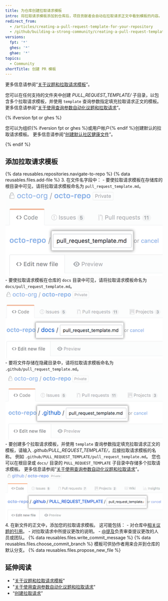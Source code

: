 ```yaml
---
title: 为仓库创建拉取请求模板
intro: 将拉取请求模板添加到仓库后，项目贡献者会自动在拉取请求正文中看到模板的内容。
redirect_from:
  - /articles/creating-a-pull-request-template-for-your-repository
  - /github/building-a-strong-community/creating-a-pull-request-template-for-your-repository
versions:
  fpt: '*'
  ghes: '*'
  ghae: '*'
topics:
  - Community
shortTitle: 创建 PR 模板
---
```


更多信息请参阅“[关于议题和拉取请求模板](/articles/about-issue-and-pull-request-templates)”。

您可以在任何支持的文件夹中创建 *PULL_REQUEST_TEMPLATE/* 子目录，以包含多个拉取请求模板，并使用 `template` 查询参数指定填充拉取请求正文的模板。 更多信息请参阅“[关于使用查询参数自动化议题和拉取请求](/articles/about-automation-for-issues-and-pull-requests-with-query-parameters)”。

{% ifversion fpt or ghes %}

您可以为组织{% ifversion fpt or ghes %}或用户帐户{% endif %}创建默认的拉取请求模板。 更多信息请参阅“[创建默认社区健康文件](/communities/setting-up-your-project-for-healthy-contributions/creating-a-default-community-health-file)”。

{% endif %}

## 添加拉取请求模板

{% data reusables.repositories.navigate-to-repo %}
{% data reusables.files.add-file %}
3. 在文件名字段中：
    -  要使拉取请求模板在存储库的根目录中可见，请将拉取请求模板命名为 `pull_request_template.md`。 ![根目录中的新拉取请求模板名称](/assets/images/help/repository/pr-template-file-name.png)
    - 要使拉取请求模板在仓库的 `docs` 目录中可见，请将拉取请求模板命名为 `docs/pull_request_template.md`。 ![Docs 目录中的新拉取请求模板](/assets/images/help/repository/pr-template-file-name-docs.png)
    - 要将文件存储在隐藏目录中，请将拉取请求模板命名为 `.github/pull_request_template.md`。 ![隐藏目录中的新拉取请求模板](/assets/images/help/repository/pr-template-hidden-directory.png)
    - 要创建多个拉取请求模板，并使用 `template` 查询参数指定填充拉取请求正文的模板，请输入 *.github/PULL_REQUEST_TEMPLATE/*，后接拉取请求模板的名称。 例如 `.github/PULL_REQUEST_TEMPLATE/pull_request_template.md`。 您也可以在根目录或 `docs/` 目录的 `PULL_REQUEST_TEMPLATE` 子目录中存储多个拉取请求模板。 更多信息请参阅“[关于使用查询参数自动化议题和拉取请求](/articles/about-automation-for-issues-and-pull-requests-with-query-parameters)”。 ![隐藏目录中新的多拉取请求模板](/assets/images/help/repository/pr-template-multiple-hidden-directory.png)
4. 在新文件的正文中，添加您的拉取请求模板。 这可能包括：
    - 对仓库中[相关议题的引用](/articles/basic-writing-and-formatting-syntax/#referencing-issues-and-pull-requests)。
    - 对拉取请求中所提议更改的说明。
    - [@提及](/articles/basic-writing-and-formatting-syntax/#mentioning-people-and-teams)负责审查提议更改的人员或团队。
{% data reusables.files.write_commit_message %}
{% data reusables.files.choose_commit_branch %} 模板可供协作者用来合并到仓库的默认分支。
{% data reusables.files.propose_new_file %}

## 延伸阅读

- "[关于议题和拉取请求模板](/articles/about-issue-and-pull-request-templates)"
- "[关于使用查询参数自动化议题和拉取请求](/articles/about-automation-for-issues-and-pull-requests-with-query-parameters)"
- “[创建拉取请求](/articles/creating-a-pull-request)”
